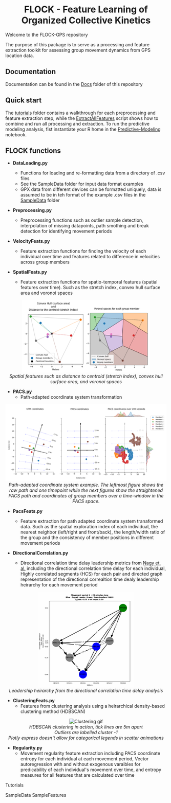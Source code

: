 <h1 align="center" > FLOCK - Feature Learning of Organized Collective Kinetics </h1>

Welcome to the FLOCK-GPS repository

The purpose of this package is to serve as a processing and feature extraction toolkit for assessing group movement dynamics from GPS location data.


## Documentation
Documentation can be found in the [Docs](./Docs) folder of this repository


## Quick start

The [tutorials](./Tutorials) folder contains a walkthrough for each preprocessing and feature extraction step, while the [ExtractAllFeatures](./ExtractAllFeatures.py) script shows how to combine and run all processing and extraction. 
To run the predictive modeling analysis, fist instantiate your R home in the [Predictive-Modeling](./PredictiveModeling) notebook.


## FLOCK functions

* **DataLoading.py**
  * Functions for loading and re-formatting data from a directory of .csv files
  * See the SampleData folder for input data format examples
  * GPX data from different devices can be formatted uniquely, data is assumed to be in teh format of the example .csv files in the [SampleData](./SampleData) folder 
    
* **Preprocessing.py**
  * Preprocessing functions such as outlier sample detection, interpolation of missing datapoints, path smothing and break detection for identifying movement periods
    
* **VelocityFeats.py**
  * Feature extraction functions for finding the velocity of each individual over time and features related to difference in velocities across group members
  
* **SpatialFeats.py**
  * Feature extraction functions for spatio-temporal features (spatial features over time). Such as the stretch index, convex hull surface area and voronoi spaces
<p align="center">    
 <img src="Figures/SpatialFeatureFig.png" alt="Spatial feature figure" width="400" title="Spatial features" /> <br>
 <em>Spatial features such as distance to centroid (stretch index), convex hull surface area, and voronoi spaces</em>
</p>

* **PACS.py**
  * Path-adapted coordinate system transformation
<p align="center">       
 <img src="Figures/PACSfig.png" alt="PACS figure" width="600" title="PACS transformation" /> <br>
 <em>Path-adapted coordinate system example. The leftmost figure shows the raw path and one timepoint while the next figures show the straightened PACS path and coordinates of group members over a time-window in the PACS space.</em>
</p>

* **PacsFeats.py**
  * Feature extraction for path adapted coordinate system tranaformed data. Such as the spatial exploration index of each individual, the nearest neighbor (left/right and front/back), the length/width ratio of the group and the consistency of member positions in different movement periods
  
* **DirectionalCorrelation.py**
  * Directional correlation time delay leadership metrics from [Nagy et. al.](https://www.nature.com/articles/nature08891) including the directional correlation time delay for each individual, Highly correlated segments (HCS) for each pair and directed graph representation of the directional correaltion time dealy leadership heirarchy for each movement period  
<p align="center">  
 <img src="Figures/DirCorrFig.png" alt="Directional correlation time delay figure" width="300" title="Directional correlation leadership heirarchy" /> <br>
 <em>Leadership heirarchy from the directional correlation time delay analysis</em>
</p>

* **ClusteringFeats.py**
  * Features from clustering analysis using a heirarchical density-based clustering method (HDBSCAN)


<p align="center">    
 <img src= 'Figures\GIF_Squad_1_0.gif' alt="Clustering gif" width="300" title="Clustering gif" /> <br>
 <em>HDBSCAN clustering in action, tick lines are 5m apart<br>Outliers are labelled cluster -1<br>Plotly express doesn't allow for categorical legends in scatter animations</em>
</p>

* **Regularity.py**
  * Movement regularity feature extraction including PACS coordinate entropy for each individual at each movement period, Vector autoregression with and without exogenous varaibles for predicability of each individual's movement over time, and entropy measures for all features that are calculated over time
  




Tutorials

SampleData
SampleFeatures
